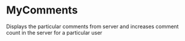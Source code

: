# MyComments
Displays the particular comments from server and increases comment count in the server for a particular user
